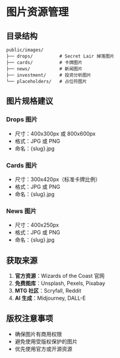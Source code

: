 # 图片资源管理

## 目录结构
```
public/images/
├── drops/          # Secret Lair 掉落图片
├── cards/          # 卡牌图片
├── news/           # 新闻图片
├── investment/     # 投资分析图片
└── placeholders/   # 占位符图片
```

## 图片规格建议

### Drops 图片
- 尺寸：400x300px 或 800x600px
- 格式：JPG 或 PNG
- 命名：{slug}.jpg

### Cards 图片
- 尺寸：300x420px（标准卡牌比例）
- 格式：JPG 或 PNG
- 命名：{slug}.jpg

### News 图片
- 尺寸：400x250px
- 格式：JPG 或 PNG
- 命名：{slug}.jpg

## 获取来源

1. **官方资源**：Wizards of the Coast 官网
2. **免费图库**：Unsplash, Pexels, Pixabay
3. **MTG 社区**：Scryfall, Reddit
4. **AI 生成**：Midjourney, DALL-E

## 版权注意事项

- 确保图片有商用权限
- 避免使用受版权保护的图片
- 优先使用官方或开源资源



